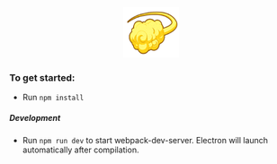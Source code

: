 <p align="center">
  <img width="100" height="90" src="screenshots/nimbus.png">
</p>

### To get started:
* Run `npm install`

##### Development
* Run `npm run dev` to start webpack-dev-server. Electron will launch automatically after compilation.